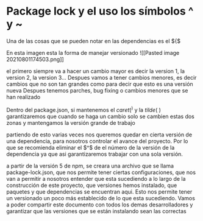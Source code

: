 # Package lock y el uso los símbolos ^ y ~

Una de las cosas que se pueden notar en las dependencias es el ${$


En esta imagen esta la forma de manejar versionado
![[Pasted image 20210801174503.png]]

el primero siempre va a hacer un cambio mayor es decir la version 1, la version 2, la version 3...
Despues vamos a tener cambios menores, es decir cambios que no son tan grandes como para decir que esto es una versión nueva
Despues tenemos parches, bug fixing o cambios menores que se han realizado

Dentro del package.json, si mantenemos el $caret(^)$ y la $tilde(~)$ garantizaremos que cuando se haga un cambio solo se cambien estas dos zonas y mantengamos la versión grande de trabajo

partiendo de esto varias veces nos queremos quedar en cierta versión de una dependencia, para nosotros controlar el avance del proyecto. Por lo que se recomienda eliminar el $^$ de el número de la versión de la dependencia ya que asi garantizaremos trabajar con una sola versión.


a partir de la versión 5 de npm, se creara una archivo que se llama package-lock.json, que nos permite tener ciertas configuraciones, que nos van a permitir a nosotros entender que esta sucediendo a lo largo de la construcción de este proyecto, que versiones hemos instalado, que paquetes y que dependencias se encuentran aqui. Esto nos permite tener un versionado un poco más establecido de lo que esta sucediendo. Vamos a poder compartir este documento con todos los demas desarrolladores y garantizar que las versiones que se están instalando sean las correctas